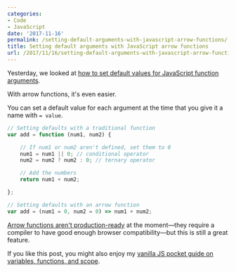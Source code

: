 ```yaml
---
categories:
- Code
- JavaScript
date: '2017-11-16'
permalink: /setting-default-arguments-with-javascript-arrow-functions/
title: Setting default arguments with JavaScript arrow functions
url: /2017/11/16/setting-default-arguments-with-javascript-arrow-functions
---
```


Yesterday, we looked at [how to set default values for JavaScript function arguments](/setting-default-values-for-a-javascript-function/).

With arrow functions, it's even easier.

You can set a default value for each argument at the time that you give it a name with `= value`.

```javascript
// Setting defaults with a traditional function
var add = function (num1, num2) {

	// If num1 or num2 aren't defined, set them to 0
	num1 = num1 || 0; // conditional operator
	num2 = num2 ? num2 : 0; // ternary operator

	// Add the numbers
	return num1 + num2;

};

// Setting defaults with an arrow function
var add = (num1 = 0, num2 = 0) => num1 + num2;
```

[Arrow functions aren't production-ready](/can-i-use-arrow-functions-in-production-code/) at the moment&mdash;they require a compiler to have good enough browser compatibility&mdash;but this is still a great feature.

If you like this post, you might also enjoy my [vanilla JS pocket guide on variables, functions, and scope](/guides/variables-functions-and-scope/).